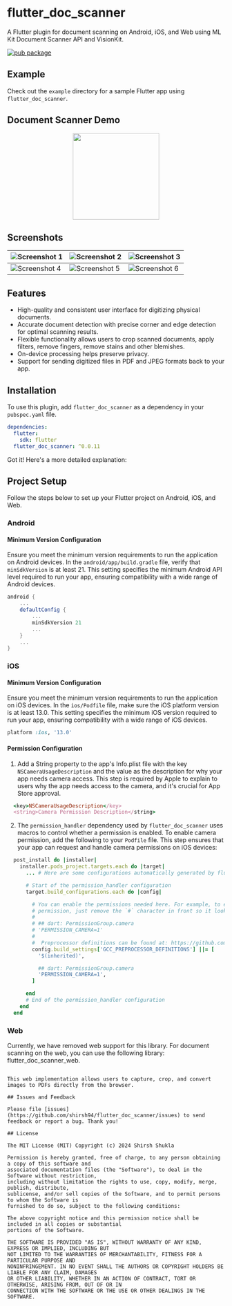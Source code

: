 # flutter_doc_scanner

A Flutter plugin for document scanning on Android, iOS, and Web using ML Kit Document Scanner API and VisionKit.

[![pub package](https://img.shields.io/pub/v/flutter_doc_scanner.svg)](https://pub.dev/packages/flutter_doc_scanner)

## Example

Check out the `example` directory for a sample Flutter app using `flutter_doc_scanner`.

## Document Scanner Demo
<p align="center">
	<img src="https://github.com/shirsh94/flutter_doc_scanner/blob/main/demo/doc_scan_demo.gif?raw=true" width="200"  />
</p>

## Screenshots
| ![Screenshot 1](https://raw.githubusercontent.com/shirsh94/flutter_doc_scanner/main/demo/screen_shot_1.jpg?raw=true) | ![Screenshot 2](https://raw.githubusercontent.com/shirsh94/flutter_doc_scanner/main/demo/screen_shot_2.jpg?raw=true) | ![Screenshot 3](https://raw.githubusercontent.com/shirsh94/flutter_doc_scanner/main/demo/screen_shot_3.jpg?raw=true) |
|----------------------------------------------------------------------------------------------------------------------|----------------------------------------------------------------------------------------------------------------------|----------------------------------------------------------------------------------------------------------------------|
| ![Screenshot 4](https://raw.githubusercontent.com/shirsh94/flutter_doc_scanner/main/demo/screen_shot_4.jpg?raw=true) | ![Screenshot 5](https://raw.githubusercontent.com/shirsh94/flutter_doc_scanner/main/demo/screen_shot_5.jpg?raw=true) | ![Screenshot 6](https://raw.githubusercontent.com/shirsh94/flutter_doc_scanner/main/demo/screen_shot_6.jpg?raw=true) |


## Features

- High-quality and consistent user interface for digitizing physical documents.
- Accurate document detection with precise corner and edge detection for optimal scanning results.
- Flexible functionality allows users to crop scanned documents, apply filters, remove fingers, remove stains and other blemishes.
- On-device processing helps preserve privacy.
- Support for sending digitized files in PDF and JPEG formats back to your app.

## Installation

To use this plugin, add `flutter_doc_scanner` as a dependency in your `pubspec.yaml` file.

```yaml
dependencies:
  flutter:
    sdk: flutter
  flutter_doc_scanner: ^0.0.11

```
Got it! Here's a more detailed explanation:

## Project Setup
Follow the steps below to set up your Flutter project on Android, iOS, and Web.

### Android

#### Minimum Version Configuration
Ensure you meet the minimum version requirements to run the application on Android devices.
In the `android/app/build.gradle` file, verify that `minSdkVersion` is at least 21. This setting specifies the minimum Android API level required to run your app, ensuring compatibility with a wide range of Android devices.

```gradle
android {
    ...
    defaultConfig {
        ...
        minSdkVersion 21
        ...
    }
    ...
}
```

### iOS
#### Minimum Version Configuration
Ensure you meet the minimum version requirements to run the application on iOS devices.
In the `ios/Podfile` file, make sure the iOS platform version is at least 13.0. This setting specifies the minimum iOS version required to run your app, ensuring compatibility with a wide range of iOS devices.

```ruby
platform :ios, '13.0'
```

#### Permission Configuration
1. Add a String property to the app's Info.plist file with the key `NSCameraUsageDescription` and the value as the description for why your app needs camera access. This step is required by Apple to explain to users why the app needs access to the camera, and it's crucial for App Store approval.

```ruby
  <key>NSCameraUsageDescription</key>
  <string>Camera Permission Description</string>
```

2. The `permission_handler` dependency used by `flutter_doc_scanner` uses macros to control whether a permission is enabled. To enable camera permission, add the following to your `Podfile` file. This step ensures that your app can request and handle camera permissions on iOS devices:

 ```ruby
   post_install do |installer|
     installer.pods_project.targets.each do |target|
       ... # Here are some configurations automatically generated by flutter

       # Start of the permission_handler configuration
       target.build_configurations.each do |config|

         # You can enable the permissions needed here. For example, to enable camera
         # permission, just remove the `#` character in front so it looks like this:
         #
         # ## dart: PermissionGroup.camera
         # 'PERMISSION_CAMERA=1'
         #
         #  Preprocessor definitions can be found at: https://github.com/Baseflow/flutter-permission-handler/blob/master/permission_handler_apple/ios/Classes/PermissionHandlerEnums.h
         config.build_settings['GCC_PREPROCESSOR_DEFINITIONS'] ||= [
           '$(inherited)',

           ## dart: PermissionGroup.camera
           'PERMISSION_CAMERA=1',
         ]

       end
       # End of the permission_handler configuration
     end
   end
   ```

### Web

Currently, we have removed web support for this library. For document scanning on the web, you can use the following library: flutter_doc_scanner_web.
```

This web implementation allows users to capture, crop, and convert images to PDFs directly from the browser.

## Issues and Feedback

Please file [issues](https://github.com/shirsh94/flutter_doc_scanner/issues) to send feedback or report a bug. Thank you!

## License

The MIT License (MIT) Copyright (c) 2024 Shirsh Shukla

Permission is hereby granted, free of charge, to any person obtaining a copy of this software and
associated documentation files (the "Software"), to deal in the Software without restriction,
including without limitation the rights to use, copy, modify, merge, publish, distribute,
sublicense, and/or sell copies of the Software, and to permit persons to whom the Software is
furnished to do so, subject to the following conditions:

The above copyright notice and this permission notice shall be included in all copies or substantial
portions of the Software.

THE SOFTWARE IS PROVIDED "AS IS", WITHOUT WARRANTY OF ANY KIND, EXPRESS OR IMPLIED, INCLUDING BUT
NOT LIMITED TO THE WARRANTIES OF MERCHANTABILITY, FITNESS FOR A PARTICULAR PURPOSE AND
NONINFRINGEMENT. IN NO EVENT SHALL THE AUTHORS OR COPYRIGHT HOLDERS BE LIABLE FOR ANY CLAIM, DAMAGES
OR OTHER LIABILITY, WHETHER IN AN ACTION OF CONTRACT, TORT OR OTHERWISE, ARISING FROM, OUT OF OR IN
CONNECTION WITH THE SOFTWARE OR THE USE OR OTHER DEALINGS IN THE SOFTWARE.
